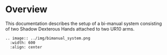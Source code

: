 # Overview

This documentation describes the setup of a bi-manual system consisting of two Shadow Dexterous Hands attached to two UR10 arms.

```eval_rst
.. image:: ../img/bimanual_system.png
  :width: 600
  :align: center
```

